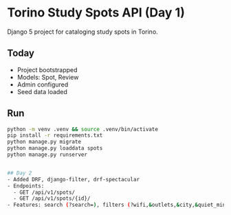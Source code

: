 # Torino Study Spots API (Day 1)
Django 5 project for cataloging study spots in Torino.

## Today
- Project bootstrapped
- Models: Spot, Review
- Admin configured
- Seed data loaded

## Run
```bash
python -m venv .venv && source .venv/bin/activate
pip install -r requirements.txt
python manage.py migrate
python manage.py loaddata spots
python manage.py runserver


## Day 2
- Added DRF, django-filter, drf-spectacular
- Endpoints:
  - GET /api/v1/spots/
  - GET /api/v1/spots/{id}/
- Features: search (?search=), filters (?wifi,&outlets,&city,&quiet_min,&min_rating), ordering (?ordering=), pagination
